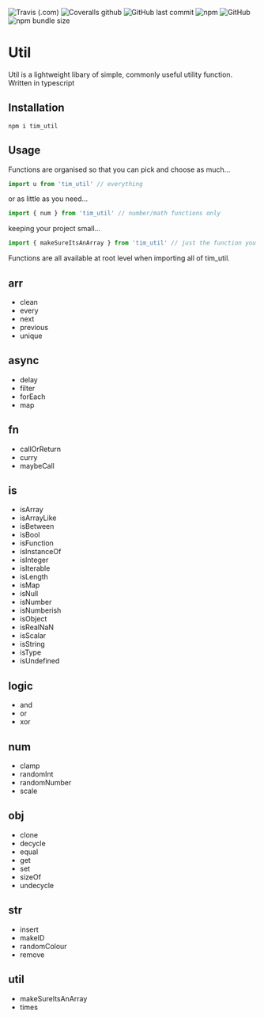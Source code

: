 ![Travis (.com)](https://img.shields.io/travis/com/t1m0thy-michael/util?style=for-the-badge) 
![Coveralls github](https://img.shields.io/coveralls/github/t1m0thy-michael/util?style=for-the-badge) 
![GitHub last commit](https://img.shields.io/github/last-commit/t1m0thy-michael/util?style=for-the-badge) 
![npm](https://img.shields.io/npm/v/tim_util?style=for-the-badge&color=informational) 
![GitHub](https://img.shields.io/github/license/t1m0thy-michael/util?style=for-the-badge&color=informational) 
![npm bundle size](https://img.shields.io/bundlephobia/min/tim_util?style=for-the-badge&color=informational)

# Util

Util is a lightweight libary of simple, commonly useful utility function. Written in typescript 

## Installation

```
npm i tim_util
```

## Usage
Functions are organised so that you can pick and choose as much...
```js
import u from 'tim_util' // everything
```
or as little as you need...
```js
import { num } from 'tim_util' // number/math functions only
```
keeping your project small...
```js
import { makeSureItsAnArray } from 'tim_util' // just the function you need
```

Functions are all available at root level when importing all of tim_util.

## arr
* clean 
* every
* next
* previous
* unique
## async
* delay
* filter
* forEach
* map
## fn
* callOrReturn
* curry
* maybeCall
## is
* isArray
* isArrayLike
* isBetween
* isBool
* isFunction
* isInstanceOf
* isInteger
* isIterable
* isLength
* isMap
* isNull
* isNumber
* isNumberish
* isObject
* isRealNaN
* isScalar
* isString
* isType
* isUndefined
## logic
* and
* or
* xor
## num
* clamp
* randomInt
* randomNumber
* scale
## obj
* clone
* decycle
* equal
* get
* set
* sizeOf
* undecycle
## str
* insert
* makeID
* randomColour
* remove 
## util
* makeSureItsAnArray
* times
